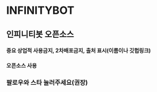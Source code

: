 # INFINITYBOT
## 인피니티봇 오픈소스  
#### 중요 **상업적 사용금지, 2차배포금지, 출처 표시(이름이나 깃헙링크)**  
#### **오픈소스 사용**  
### **팔로우와 스타 눌러주세요(권장)**

